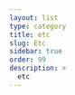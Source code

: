 ```yaml
---
layout: list
type: category
title: etc
slug: Etc
sidebar: true
order: 99
description: >
  etc
---
```

